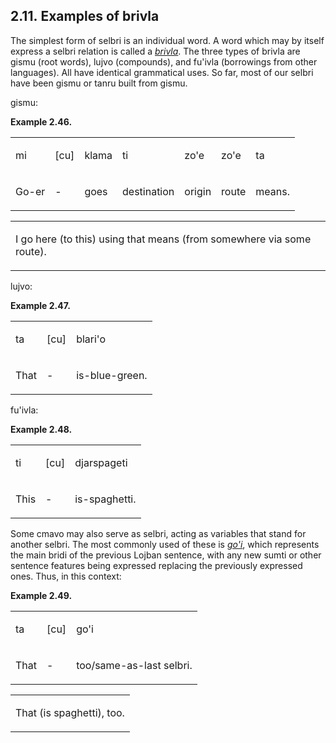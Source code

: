 <a id="section-some-brivla"></a>2.11. <a id="c2s11"></a>Examples of brivla
--------------------------------------------------------------------------

<a id="id-1.3.13.2.1" class="indexterm"></a>The simplest form of selbri is an individual word. A word which may by itself express a selbri relation is called a _<a id="id-1.3.13.2.2.1" class="indexterm"></a>[_brivla_](../go01#valsi-brivla)_. The three types of brivla are gismu (root words), lujvo (compounds), and fu'ivla (borrowings from other languages). All have identical grammatical uses. So far, most of our selbri have been gismu or tanru built from gismu.

<a id="id-1.3.13.3.1" class="indexterm"></a>gismu:

<div class="interlinear-gloss-example example">
<a id="example-random-id-k0SM"></a>

**Example 2.46. <a id="c2e11d1"></a>** 

<table class="interlinear-gloss-itemized"><colgroup></colgroup><tbody><tr class="jbo"><td><p class="sumti">mi</p></td><td><p class="elidable">[cu]</p></td><td><p class="selbri">klama</p></td><td><p class="sumti">ti</p></td><td><p class="sumti">zo'e</p></td><td><p class="sumti">zo'e</p></td><td><p class="sumti">ta</p></td></tr><tr class="gloss"><td><p class="sumti">Go-er</p></td><td><p class="elidable">-</p></td><td><p class="selbri">goes</p></td><td><p class="sumti">destination</p></td><td><p class="sumti">origin</p></td><td><p class="sumti">route</p></td><td><p class="sumti">means.</p></td></tr></tbody></table>

<table class="interlinear-gloss-itemized"><tbody><tr class="para"><td colspan="12321"><p class="natlang">I go here (to this) using that means (from somewhere via some route).</p></td></tr></tbody></table>

</div>  

<a id="id-1.3.13.5.1" class="indexterm"></a>lujvo:

<div class="interlinear-gloss-example example">
<a id="example-random-id-k0SR"></a>

**Example 2.47. <a id="c2e11d2"></a>** 

<table class="interlinear-gloss-itemized"><colgroup></colgroup><tbody><tr class="jbo"><td><p class="sumti">ta</p></td><td><p class="elidable">[cu]</p></td><td><p class="selbri">blari'o</p></td></tr><tr class="gloss"><td><p class="sumti">That</p></td><td><p class="elidable">-</p></td><td><p class="selbri">is-blue-green.</p></td></tr></tbody></table>

</div>  

<a id="id-1.3.13.7.1" class="indexterm"></a>fu'ivla:

<div class="interlinear-gloss-example example">
<a id="example-random-id-k0Tj"></a>

**Example 2.48. <a id="c2e11d3"></a>** 

<table class="interlinear-gloss-itemized"><colgroup></colgroup><tbody><tr class="jbo"><td><p class="sumti">ti</p></td><td><p class="elidable">[cu]</p></td><td><p class="selbri">djarspageti</p></td></tr><tr class="gloss"><td><p class="sumti">This</p></td><td><p class="elidable">-</p></td><td><p class="selbri">is-spaghetti.</p></td></tr></tbody></table>

</div>  

<a id="id-1.3.13.9.1" class="indexterm"></a>Some cmavo may also serve as selbri, acting as variables that stand for another selbri. The most commonly used of these is _<a id="id-1.3.13.9.2.1" class="indexterm"></a>[_go'i_](../go01#valsi-gohi)_, which represents the main bridi of the previous Lojban sentence, with any new sumti or other sentence features being expressed replacing the previously expressed ones. Thus, in this context:

<div class="interlinear-gloss-example example">
<a id="example-random-id-k0UC"></a>

**Example 2.49. <a id="c2e11d4"></a>** 

<table class="interlinear-gloss-itemized"><colgroup></colgroup><tbody><tr class="jbo"><td><p class="sumti">ta</p></td><td><p class="elidable">[cu]</p></td><td><p class="selbri">go'i</p></td></tr><tr class="gloss"><td><p class="sumti">That</p></td><td><p class="elidable">-</p></td><td><p class="selbri">too/same-as-last selbri.</p></td></tr></tbody></table>

<table class="interlinear-gloss-itemized"><tbody><tr class="para"><td colspan="12321"><p class="natlang">That (is spaghetti), too.</p></td></tr></tbody></table>

</div>